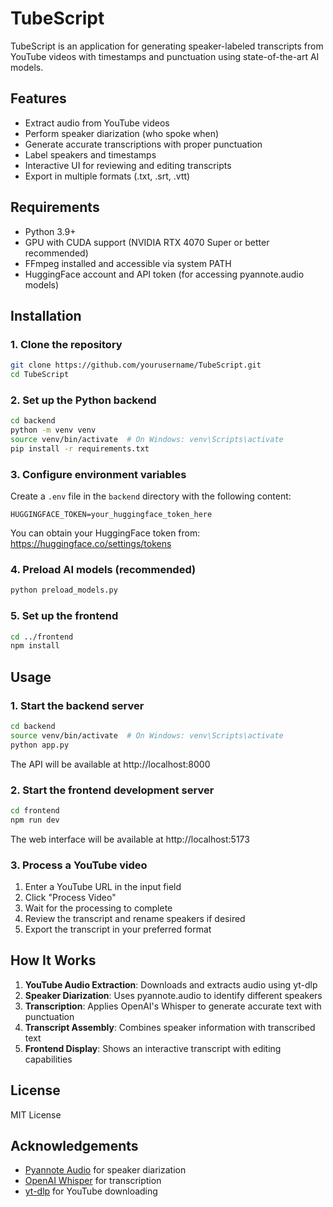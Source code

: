 # TubeScript

TubeScript is an application for generating speaker-labeled transcripts from YouTube videos with timestamps and punctuation using state-of-the-art AI models.

## Features

- Extract audio from YouTube videos
- Perform speaker diarization (who spoke when)
- Generate accurate transcriptions with proper punctuation
- Label speakers and timestamps
- Interactive UI for reviewing and editing transcripts
- Export in multiple formats (.txt, .srt, .vtt)

## Requirements

- Python 3.9+
- GPU with CUDA support (NVIDIA RTX 4070 Super or better recommended)
- FFmpeg installed and accessible via system PATH
- HuggingFace account and API token (for accessing pyannote.audio models)

## Installation

### 1. Clone the repository

```bash
git clone https://github.com/yourusername/TubeScript.git
cd TubeScript
```

### 2. Set up the Python backend

```bash
cd backend
python -m venv venv
source venv/bin/activate  # On Windows: venv\Scripts\activate
pip install -r requirements.txt
```

### 3. Configure environment variables

Create a `.env` file in the `backend` directory with the following content:

```
HUGGINGFACE_TOKEN=your_huggingface_token_here
```

You can obtain your HuggingFace token from: https://huggingface.co/settings/tokens

### 4. Preload AI models (recommended)

```bash
python preload_models.py
```

### 5. Set up the frontend

```bash
cd ../frontend
npm install
```

## Usage

### 1. Start the backend server

```bash
cd backend
source venv/bin/activate  # On Windows: venv\Scripts\activate
python app.py
```

The API will be available at http://localhost:8000

### 2. Start the frontend development server

```bash
cd frontend
npm run dev
```

The web interface will be available at http://localhost:5173

### 3. Process a YouTube video

1. Enter a YouTube URL in the input field
2. Click "Process Video"
3. Wait for the processing to complete
4. Review the transcript and rename speakers if desired
5. Export the transcript in your preferred format

## How It Works

1. **YouTube Audio Extraction**: Downloads and extracts audio using yt-dlp
2. **Speaker Diarization**: Uses pyannote.audio to identify different speakers
3. **Transcription**: Applies OpenAI's Whisper to generate accurate text with punctuation
4. **Transcript Assembly**: Combines speaker information with transcribed text
5. **Frontend Display**: Shows an interactive transcript with editing capabilities

## License

MIT License

## Acknowledgements

- [Pyannote Audio](https://github.com/pyannote/pyannote-audio) for speaker diarization
- [OpenAI Whisper](https://github.com/openai/whisper) for transcription
- [yt-dlp](https://github.com/yt-dlp/yt-dlp) for YouTube downloading

